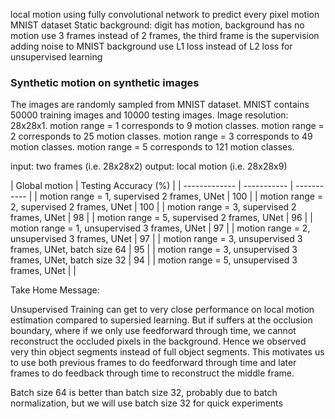 local motion using fully convolutional network to predict every pixel motion
MNIST dataset
Static background: digit has motion, background has no motion
use 3 frames instead of 2 frames, the third frame is the supervision
adding noise to MNIST background
use L1 loss instead of L2 loss for unsupervised learning

### Synthetic motion on synthetic images
The images are randomly sampled from MNIST dataset.
MNIST contains 50000 training images and 10000 testing images.
Image resolution: 28x28x1.
motion range = 1 corresponds to 9 motion classes.
motion range = 2 corresponds to 25 motion classes.
motion range = 3 corresponds to 49 motion classes.
motion range = 5 corresponds to 121 motion classes.

input: two frames (i.e. 28x28x2)
output: local motion (i.e. 28x28x9)

| Global motion | Testing Accuracy (%) |
| ------------- | ----------- | ----------- |
| motion range = 1, supervised 2 frames, UNet | 100 |
| motion range = 2, supervised 2 frames, UNet | 100 |
| motion range = 3, supervised 2 frames, UNet | 98 |
| motion range = 5, supervised 2 frames, UNet | 96 |
| motion range = 1, unsupervised 3 frames, UNet | 97 |
| motion range = 2, unsupervised 3 frames, UNet | 97 |
| motion range = 3, unsupervised 3 frames, UNet, batch size 64 | 95 |
| motion range = 3, unsupervised 3 frames, UNet, batch size 32 | 94 |
| motion range = 5, unsupervised 3 frames, UNet | |

Take Home Message:

Unsupervised Training can get to very close performance on local motion estimation compared to supersied learning.
But if suffers at the occlusion boundary, where if we only use feedforward through time, we cannot reconstruct the occluded pixels in the background.
Hence we observed very thin object segments instead of full object segments.
This motivates us to use both previous frames to do feedforward through time and later frames to do feedback through time to reconstruct the middle frame.

Batch size 64 is better than batch size 32, probably due to batch normalization, but we will use batch size 32 for quick experiments
